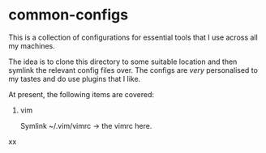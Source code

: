 common-configs
==============

This is a collection of configurations for essential tools that I use
across all my machines.

The idea is to clone this directory to some suitable location and then
symlink the relevant config files over. The configs are _very_
personalised to my tastes and do use plugins that I like.

At present, the following items are covered:

1.  vim

    Symlink ~/.vim/vimrc -> the vimrc here. 


xx
